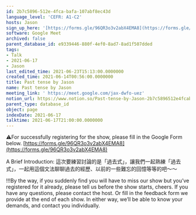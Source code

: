 ```yaml
---
id: 2b7c5896-512e-4fca-bafa-107abf8ec43d
language_level: 'CEFR: A1-C2'
hosts: Jason
sign_up_here: '[https://forms.gle/96QR3o3v2abX4EMA8](https://forms.gle/96QR3o3v2abX4EMA8)'
software: Google Meet
archived: false
parent_database_id: e9339446-880f-4ef0-8ad7-8ad1f507dded
tags:
- Talk
- 2021-06-17
- Jason
last_edited_time: 2021-06-23T15:13:00.0000000
created_time: 2021-06-14T00:56:00.0000000
title: Past tense by Jason
name: Past tense by Jason
meeting_link: ' https://meet.google.com/jax-dwfo-uez'
notion_url: https://www.notion.so/Past-tense-by-Jason-2b7c5896512e4fcabafa107abf8ec43d
parent_type: database_id
object: page
indexDate: 2021-06-17
talktime: 2021-06-17T21:00:00.0000000
---
```


⚠️For successfully registering for the show, please fill in the Google Form below.
[https://forms.gle/96QR3o3v2abX4EMA8](https://forms.gle/96QR3o3v2abX4EMA8)

A Brief Introduction: 
這次要練習討論的是「過去式」，讓我們一起熟練「過去式」，一起用這個文法聊聊過去的經歷、以前的一些難忘的回憶等等的吧～～

!!!By the way, if you suddenly find you will have to miss our show but you’ve registered for it already, please tell us before the show starts, cheers.
If you have any questions, please contact the host. Or fill in the feedback form we provide at the end of each show. In either way, we’ll be able to know your demands, and contact you individually.


